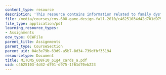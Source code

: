 ```yaml
---
content_type: resource
description: 'This resource contains information related to family dysfunction: cards.'
file: /media/courses/cms-608-game-design-fall-2010/c46251034d42d701d9751f61d70eb223_MITCMS_608F10_p1g4_cards_a.pdf
file_type: application/pdf
learning_resource_types:
- Assignments
ocw_type: OCWFile
parent_title: Assignments
parent_type: CourseSection
parent_uid: 04e3e79b-63d9-a5b7-8d34-739dfbf35194
resourcetype: Document
title: MITCMS_608F10_p1g4_cards_a.pdf
uid: c4625103-4d42-d701-d975-1f61d70eb223
---
```

